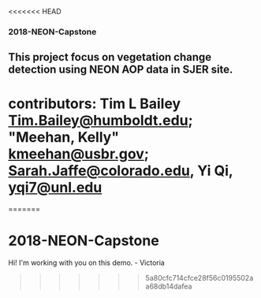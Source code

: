 <<<<<<< HEAD
### 2018-NEON-Capstone
## This project focus on vegetation change detection using NEON AOP data in SJER site.
# contributors: Tim L Bailey <Tim.Bailey@humboldt.edu>; "Meehan, Kelly" <kmeehan@usbr.gov>; Sarah.Jaffe@colorado.edu, Yi Qi, yqi7@unl.edu
=======
# 2018-NEON-Capstone

Hi! I'm working with you on this demo. - Victoria 
>>>>>>> 5a80cfc714cfce28f56c0195502aa68db14dafea
